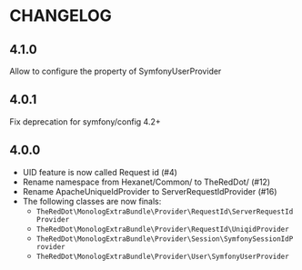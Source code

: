 # CHANGELOG

## 4.1.0

Allow to configure the property of SymfonyUserProvider

## 4.0.1

Fix deprecation for symfony/config 4.2+

## 4.0.0

* UID feature is now called Request id (#4)
* Rename namespace from Hexanet/Common/ to TheRedDot/ (#12)
* Rename ApacheUniqueIdProvider to ServerRequestIdProvider (#16)
* The following classes are now finals:
  * `TheRedDot\MonologExtraBundle\Provider\RequestId\ServerRequestIdProvider`
  * `TheRedDot\MonologExtraBundle\Provider\RequestId\UniqidProvider`
  * `TheRedDot\MonologExtraBundle\Provider\Session\SymfonySessionIdProvider`
  * `TheRedDot\MonologExtraBundle\Provider\User\SymfonyUserProvider`
